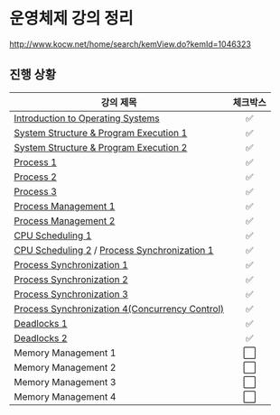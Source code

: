 # 운영체제 강의 정리

http://www.kocw.net/home/search/kemView.do?kemId=1046323



## 진행 상황

| 강의 제목                                                    |       체크박스       |
| ------------------------------------------------------------ | :------------------: |
| [Introduction to Operating Systems](./01.%20Introduction%20to%20Operating%20Systems.md) |  :white_check_mark:  |
| [System Structure & Program Execution 1](./02-1.%20System%20Structure%20%26%20Program%20Execution%201.md) |  :white_check_mark:  |
| [System Structure & Program Execution 2](./02-2.%20System%20Structure%20%26%20Program%20Execution%202.md) |  :white_check_mark:  |
| [Process 1](./03-1.%20Process%201.md)                        |  :white_check_mark:  |
| [Process 2](./03-2.%20Process%202.md)                        |  :white_check_mark:  |
| [Process 3](03-3.%20Process%203.md)                          |  :white_check_mark:  |
| [Process Management 1](04-1.%20Process%20Management%201.md)  |  :white_check_mark:  |
| [Process Management 2](04-2.%20Process%20Management%202.md)  |  :white_check_mark:  |
| [CPU Scheduling 1](05-1.%20CPU%20Scheduling%201.md)          |  :white_check_mark:  |
| [CPU Scheduling 2](05-2.%20CPU%20Scheduling%202.md) / [Process Synchronization 1](06-1.%20Process%20Synchronization%201.md) |  :white_check_mark:  |
| [Process Synchronization 1](06-1.%20Process%20Synchronization%201.md) |  :white_check_mark:  |
| [Process Synchronization 2](06-2.%20Process%20Synchronization%202.md) |  :white_check_mark:  |
| [Process Synchronization 3](06-3.%20Process%20Synchronization%203.md) |  :white_check_mark:  |
| [Process Synchronization 4(Concurrency Control)](06-4.%20Process%20Synchronization%204.md) |  :white_check_mark:  |
| [Deadlocks 1](07-1.%20Deadlock%201.md)                       |  :white_check_mark:  |
| [Deadlocks 2](07-2.%20Deadlock%202.md)                       |  :white_check_mark:  |
| Memory Management 1                                          | :white_large_square: |
| Memory Management 2                                          | :white_large_square: |
| Memory Management 3                                          | :white_large_square: |
| Memory Management 4                                          | :white_large_square: |

